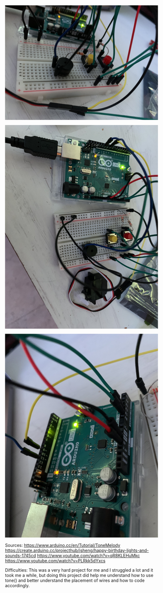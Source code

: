![](IMG_2084.jpg)

![](IMG_3808.jpg)

![](IMG_4240.jpg)

Sources:
https://www.arduino.cc/en/Tutorial/ToneMelody
https://create.arduino.cc/projecthub/jsheng/happy-birthday-lights-and-sounds-1745cd
https://www.youtube.com/watch?v=qR8KLEHuMkc
https://www.youtube.com/watch?v=PLRkk5dYxcs

Difficulties:
This was a very hard project for me and I struggled a lot and it took me a while,
but doing this project did help me understand how to use tone() and better understand the 
placement of wires and how to code accordingly. 
